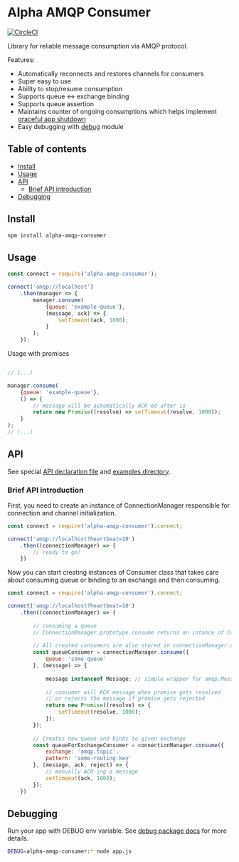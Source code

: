 # Alpha AMQP Consumer

[![CircleCI](https://circleci.com/gh/wookieb/alpha-amqp-consumer.svg?style=svg)](https://circleci.com/gh/wookieb/alpha-amqp-consumer)

Library for reliable message consumption via AMQP protocol.

Features:
* Automatically reconnects and restores channels for consumers
* Super easy to use
* Ability to stop/resume consumption
* Supports queue <-> exchange binding
* Supports queue assertion
* Maintains counter of ongoing consumptions which helps implement [graceful app shutdown](examples/graceful-shutdown.js)
* Easy debugging with [debug](https://www.npmjs.com/package/debug) module


## Table of contents
* [Install](#install)
* [Usage](#usage)
* [API](#api)
    + [Brief API introduction](#brief-api-introduction)
* [Debugging](#debugging)
  
## Install
```bash
npm install alpha-amqp-consumer
```

## Usage

```javascript
const connect = require('alpha-amqp-consumer');

connect('amqp://localhost')
    .then(manager => {
        manager.consume(
            {queue: 'example-queue'},
            (message, ack) => {
                setTimeout(ack, 1000);
            }
        );
    }); 

```

Usage with promises
```javascript

// (...)

manager.consume(
    {queue: 'example-queue'},
    () => {
        // message will be automatically ACK-ed after 1s
        return new Promise((resolve) => setTimeout(resolve, 1000));
    }
);
// (...)

```

## API
See special [API declaration file](API.d.ts) and [examples directory](./examples).

### Brief API introduction
First, you need to create an instance of ConnectionManager responsible for connection and channel initialization.

```javascript
const connect = require('alpha-amqp-consumer').connect;

connect('amqp://localhost?heartbeat=10')
    .then((connectionManager) => {
        // ready to go!    
    })
```

Now you can start creating instances of Consumer class that takes care about consuming queue or binding to an exchange and then consuming.

```javascript
const connect = require('alpha-amqp-consumer').connect;

connect('amqp://localhost?heartbeat=10')
    .then((connectionManager) => {
    
        // consuming a queue
        // ConnectionManager.prototype.consume returns an intance of Consumer
        
        // All created consumers are also stored in connectionManager.consumers array
        const queueConsumer = connectionManager.consume({
            queue: 'some-queue'
        }, (message) => {
            
            message instanceof Message; // simple wrapper for amqp.Message with few additional getters
            
            // consumer will ACK message when promise gets resolved
            // or rejects the message if promise gets rejected
            return new Promise((resolve) => {
                setTimeout(resolve, 1000);
            });
        });
    
        // Creates new queue and binds to given exchange
        const queueForExchangeConsumer = connectionManager.consume({
            exchange: 'amqp.topic',
            pattern: 'some-routing-key'
        }, (message, ack, reject) => {
            // manually ACK-ing a message
            setTimeout(ack, 1000);
        });
    })
```


## Debugging
Run your app with DEBUG env variable. See [debug package docs](https://www.npmjs.com/package/debug) for more details.
```bash
DEBUG=alpha-amqp-consumer:* node app.js
``` 